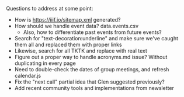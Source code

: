 Questions to address at some point:

- How is https://iiif.io/sitemap.xml generated?
- How should we handle event data? data.events.csv
  - Also, how to differentiate past events from future events?
- Search for "text-decoration:underline" and make sure we've caught them all and replaced them with proper links
- Likewise, search for all TKTK and replace with real text
- Figure out a proper way to handle acronyms.md issue? Without duplicating in every page
- Need to double-check the dates of group meetings, and refresh calendar.js
- Fix the "next call" partial idea that Glen suggested previously?
- Add recent community tools and implementations from newsletter
